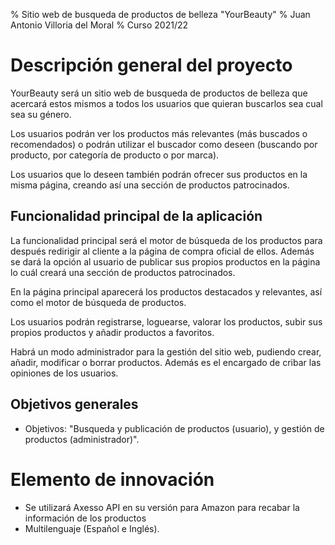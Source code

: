 % Sitio web de busqueda de productos de belleza "YourBeauty"
% Juan Antonio Villoria del Moral
% Curso 2021/22

# Descripción general del proyecto

YourBeauty será un sitio web de busqueda de productos de belleza que acercará estos mismos a todos los usuarios que quieran buscarlos sea cual sea su género.

Los usuarios podrán ver los productos más relevantes (más buscados o recomendados) o podrán utilizar el buscador como deseen (buscando por producto, por categoría de producto o por marca).

Los usuarios que lo deseen también podrán ofrecer sus productos en la misma página, creando así una sección de productos patrocinados.

## Funcionalidad principal de la aplicación

La funcionalidad principal será el motor de búsqueda de los productos para después redirigir al cliente a la página de compra oficial de ellos. Además se dará la opción al usuario de publicar sus propios productos en la página lo cuál creará una sección de productos patrocinados.

En la página principal aparecerá los productos destacados y relevantes, así como el motor de búsqueda de productos.

Los usuarios podrán registrarse, loguearse, valorar los productos, subir sus propios productos y añadir productos a favoritos.

Habrá un modo administrador para la gestión del sitio web, pudiendo crear, añadir, modificar o borrar productos. Además es el encargado de cribar las opiniones de los usuarios.

## Objetivos generales

- Objetivos: "Busqueda y publicación de productos (usuario), y gestión de productos (administrador)".

# Elemento de innovación

- Se utilizará Axesso API en su versión para Amazon para recabar la información de los productos
- Multilenguaje (Español e Inglés).
